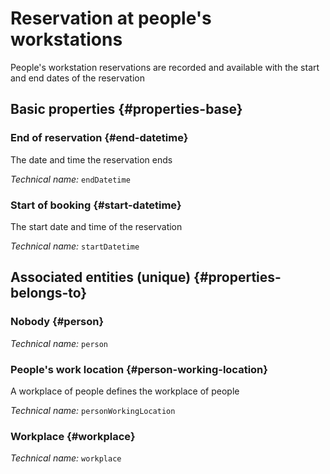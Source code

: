 # Reservation at people's workstations
<!--- THIS FILE IS GENERATED PLEASE DO NOT EDIT IT DIRECTLY --->

People's workstation reservations are recorded and available with the start and end dates of the reservation

<OH code="personToWorkplaceBooking"/>


## Basic properties {#properties-base}

### End of reservation {#end-datetime}

The date and time the reservation ends

*Technical name:* ```endDatetime```
<PH code="personToWorkplaceBooking:endDatetime"/>

### Start of booking {#start-datetime}

The start date and time of the reservation

*Technical name:* ```startDatetime```
<PH code="personToWorkplaceBooking:startDatetime"/>


## Associated entities (unique) {#properties-belongs-to}

### Nobody {#person}



*Technical name:* ```person```
<PH code="personToWorkplaceBooking:person"/>

### People's work location {#person-working-location}

A workplace of people defines the workplace of people

*Technical name:* ```personWorkingLocation```
<PH code="personToWorkplaceBooking:personWorkingLocation"/>

### Workplace {#workplace}



*Technical name:* ```workplace```
<PH code="personToWorkplaceBooking:workplace"/>





